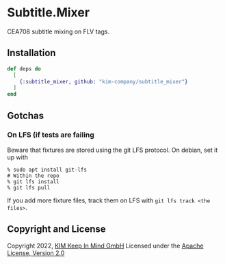 # Subtitle.Mixer
CEA708 subtitle mixing on FLV tags.


## Installation
```elixir
def deps do
  [
    {:subtitle_mixer, github: "kim-company/subtitle_mixer"}
  ]
end
```

## Gotchas
### On LFS (if tests are failing
Beware that fixtures are stored using the git LFS protocol. On debian, set it up
with
```
% sudo apt install git-lfs
# Within the repo
% git lfs install
% git lfs pull
```

If you add more fixture files, track them on LFS with `git lfs track <the
files>`.

## Copyright and License
Copyright 2022, [KIM Keep In Mind GmbH](https://www.keepinmind.info/)
Licensed under the [Apache License, Version 2.0](LICENSE)

